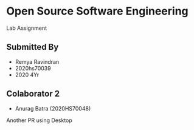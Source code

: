 # Open Source Software Engineering
Lab Assignment

## Submitted By

- Remya Ravindran
- 2020hs70039
- 2020 4Yr

## Colaborator 2
- Anurag Batra (2020HS70048)

Another PR using Desktop
